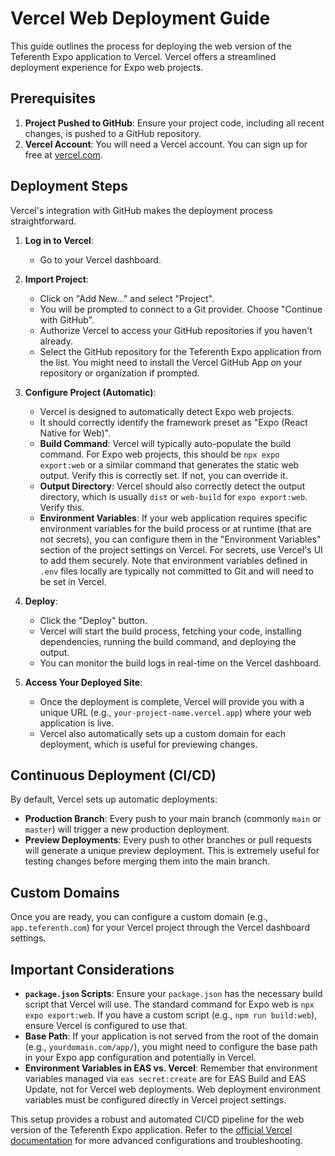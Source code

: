# Vercel Web Deployment Guide

This guide outlines the process for deploying the web version of the Teferenth Expo application to Vercel. Vercel offers a streamlined deployment experience for Expo web projects.

## Prerequisites

1.  **Project Pushed to GitHub**: Ensure your project code, including all recent changes, is pushed to a GitHub repository.
2.  **Vercel Account**: You will need a Vercel account. You can sign up for free at [vercel.com](https://vercel.com).

## Deployment Steps

Vercel's integration with GitHub makes the deployment process straightforward.

1.  **Log in to Vercel**:
    *   Go to your Vercel dashboard.

2.  **Import Project**:
    *   Click on "Add New..." and select "Project".
    *   You will be prompted to connect to a Git provider. Choose "Continue with GitHub".
    *   Authorize Vercel to access your GitHub repositories if you haven't already.
    *   Select the GitHub repository for the Teferenth Expo application from the list. You might need to install the Vercel GitHub App on your repository or organization if prompted.

3.  **Configure Project (Automatic)**:
    *   Vercel is designed to automatically detect Expo web projects.
    *   It should correctly identify the framework preset as "Expo (React Native for Web)".
    *   **Build Command**: Vercel will typically auto-populate the build command. For Expo web projects, this should be `npx expo export:web` or a similar command that generates the static web output. Verify this is correctly set. If not, you can override it.
    *   **Output Directory**: Vercel should also correctly detect the output directory, which is usually `dist` or `web-build` for `expo export:web`. Verify this.
    *   **Environment Variables**: If your web application requires specific environment variables for the build process or at runtime (that are not secrets), you can configure them in the "Environment Variables" section of the project settings on Vercel. For secrets, use Vercel's UI to add them securely. Note that environment variables defined in `.env` files locally are typically not committed to Git and will need to be set in Vercel.

4.  **Deploy**:
    *   Click the "Deploy" button.
    *   Vercel will start the build process, fetching your code, installing dependencies, running the build command, and deploying the output.
    *   You can monitor the build logs in real-time on the Vercel dashboard.

5.  **Access Your Deployed Site**:
    *   Once the deployment is complete, Vercel will provide you with a unique URL (e.g., `your-project-name.vercel.app`) where your web application is live.
    *   Vercel also automatically sets up a custom domain for each deployment, which is useful for previewing changes.

## Continuous Deployment (CI/CD)

By default, Vercel sets up automatic deployments:

*   **Production Branch**: Every push to your main branch (commonly `main` or `master`) will trigger a new production deployment.
*   **Preview Deployments**: Every push to other branches or pull requests will generate a unique preview deployment. This is extremely useful for testing changes before merging them into the main branch.

## Custom Domains

Once you are ready, you can configure a custom domain (e.g., `app.teferenth.com`) for your Vercel project through the Vercel dashboard settings.

## Important Considerations

*   **`package.json` Scripts**: Ensure your `package.json` has the necessary build script that Vercel will use. The standard command for Expo web is `npx expo export:web`. If you have a custom script (e.g., `npm run build:web`), ensure Vercel is configured to use that.
*   **Base Path**: If your application is not served from the root of the domain (e.g., `yourdomain.com/app/`), you might need to configure the base path in your Expo app configuration and potentially in Vercel.
*   **Environment Variables in EAS vs. Vercel**: Remember that environment variables managed via `eas secret:create` are for EAS Build and EAS Update, not for Vercel web deployments. Web deployment environment variables must be configured directly in Vercel project settings.

This setup provides a robust and automated CI/CD pipeline for the web version of the Teferenth Expo application. Refer to the [official Vercel documentation](https://vercel.com/docs) for more advanced configurations and troubleshooting.
